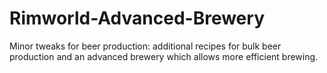 # Rimworld-Advanced-Brewery
Minor tweaks for beer production: additional recipes for bulk beer production and an advanced brewery which allows more efficient brewing.

